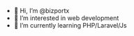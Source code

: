 - 👋 Hi, I’m @bizportx
- 👀 I’m interested in web development
- 🌱 I’m currently learning PHP/Laravel/Js


